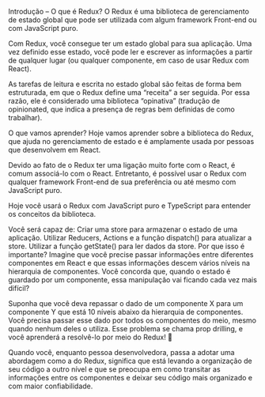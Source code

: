 Introdução – O que é Redux?
O Redux é uma biblioteca de gerenciamento de estado global que pode ser utilizada com algum framework Front-end ou com JavaScript puro.

Com Redux, você consegue ter um estado global para sua aplicação. Uma vez definido esse estado, você pode ler e escrever as informações a partir de qualquer lugar (ou qualquer componente, em caso de usar Redux com React).

As tarefas de leitura e escrita no estado global são feitas de forma bem estruturada, em que o Redux define uma “receita” a ser seguida. Por essa razão, ele é considerado uma biblioteca “opinativa” (tradução de opinionated, que indica a presença de regras bem definidas de como trabalhar).

O que vamos aprender?
Hoje vamos aprender sobre a biblioteca do Redux, que ajuda no gerenciamento de estado e é amplamente usada por pessoas que desenvolvem em React.

Devido ao fato de o Redux ter uma ligação muito forte com o React, é comum associá-lo com o React. Entretanto, é possível usar o Redux com qualquer framework Front-end de sua preferência ou até mesmo com JavaScript puro.

Hoje você usará o Redux com JavaScript puro e TypeScript para entender os conceitos da biblioteca.

Você será capaz de:
Criar uma store para armazenar o estado de uma aplicação.
Utilizar Reducers, Actions e a função dispatch() para atualizar a store.
Utilizar a função getState() para ler dados da store.
Por que isso é importante?
Imagine que você precise passar informações entre diferentes componentes em React e que essas informações descem vários níveis na hierarquia de componentes. Você concorda que, quando o estado é guardado por um componente, essa manipulação vai ficando cada vez mais difícil?

Suponha que você deva repassar o dado de um componente X para um componente Y que está 10 níveis abaixo da hierarquia de componentes. Você precisa passar esse dado por todos os componentes do meio, mesmo quando nenhum deles o utiliza. Esse problema se chama prop drilling, e você aprenderá a resolvê-lo por meio do Redux! 🚀

Quando você, enquanto pessoa desenvolvedora, passa a adotar uma abordagem como a do Redux, significa que está levando a organização de seu código a outro nível e que se preocupa em como transitar as informações entre os componentes e deixar seu código mais organizado e com maior confiabilidade.